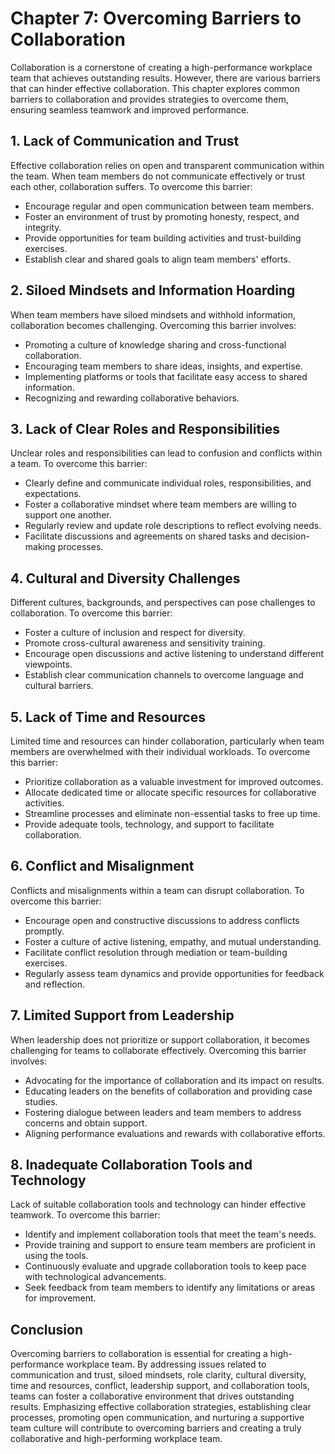 Chapter 7: Overcoming Barriers to Collaboration
===============================================

Collaboration is a cornerstone of creating a high-performance workplace team that achieves outstanding results. However, there are various barriers that can hinder effective collaboration. This chapter explores common barriers to collaboration and provides strategies to overcome them, ensuring seamless teamwork and improved performance.

**1. Lack of Communication and Trust**
--------------------------------------

Effective collaboration relies on open and transparent communication within the team. When team members do not communicate effectively or trust each other, collaboration suffers. To overcome this barrier:

* Encourage regular and open communication between team members.
* Foster an environment of trust by promoting honesty, respect, and integrity.
* Provide opportunities for team building activities and trust-building exercises.
* Establish clear and shared goals to align team members' efforts.

**2. Siloed Mindsets and Information Hoarding**
-----------------------------------------------

When team members have siloed mindsets and withhold information, collaboration becomes challenging. Overcoming this barrier involves:

* Promoting a culture of knowledge sharing and cross-functional collaboration.
* Encouraging team members to share ideas, insights, and expertise.
* Implementing platforms or tools that facilitate easy access to shared information.
* Recognizing and rewarding collaborative behaviors.

**3. Lack of Clear Roles and Responsibilities**
-----------------------------------------------

Unclear roles and responsibilities can lead to confusion and conflicts within a team. To overcome this barrier:

* Clearly define and communicate individual roles, responsibilities, and expectations.
* Foster a collaborative mindset where team members are willing to support one another.
* Regularly review and update role descriptions to reflect evolving needs.
* Facilitate discussions and agreements on shared tasks and decision-making processes.

**4. Cultural and Diversity Challenges**
----------------------------------------

Different cultures, backgrounds, and perspectives can pose challenges to collaboration. To overcome this barrier:

* Foster a culture of inclusion and respect for diversity.
* Promote cross-cultural awareness and sensitivity training.
* Encourage open discussions and active listening to understand different viewpoints.
* Establish clear communication channels to overcome language and cultural barriers.

**5. Lack of Time and Resources**
---------------------------------

Limited time and resources can hinder collaboration, particularly when team members are overwhelmed with their individual workloads. To overcome this barrier:

* Prioritize collaboration as a valuable investment for improved outcomes.
* Allocate dedicated time or allocate specific resources for collaborative activities.
* Streamline processes and eliminate non-essential tasks to free up time.
* Provide adequate tools, technology, and support to facilitate collaboration.

**6. Conflict and Misalignment**
--------------------------------

Conflicts and misalignments within a team can disrupt collaboration. To overcome this barrier:

* Encourage open and constructive discussions to address conflicts promptly.
* Foster a culture of active listening, empathy, and mutual understanding.
* Facilitate conflict resolution through mediation or team-building exercises.
* Regularly assess team dynamics and provide opportunities for feedback and reflection.

**7. Limited Support from Leadership**
--------------------------------------

When leadership does not prioritize or support collaboration, it becomes challenging for teams to collaborate effectively. Overcoming this barrier involves:

* Advocating for the importance of collaboration and its impact on results.
* Educating leaders on the benefits of collaboration and providing case studies.
* Fostering dialogue between leaders and team members to address concerns and obtain support.
* Aligning performance evaluations and rewards with collaborative efforts.

**8. Inadequate Collaboration Tools and Technology**
----------------------------------------------------

Lack of suitable collaboration tools and technology can hinder effective teamwork. To overcome this barrier:

* Identify and implement collaboration tools that meet the team's needs.
* Provide training and support to ensure team members are proficient in using the tools.
* Continuously evaluate and upgrade collaboration tools to keep pace with technological advancements.
* Seek feedback from team members to identify any limitations or areas for improvement.

Conclusion
----------

Overcoming barriers to collaboration is essential for creating a high-performance workplace team. By addressing issues related to communication and trust, siloed mindsets, role clarity, cultural diversity, time and resources, conflict, leadership support, and collaboration tools, teams can foster a collaborative environment that drives outstanding results. Emphasizing effective collaboration strategies, establishing clear processes, promoting open communication, and nurturing a supportive team culture will contribute to overcoming barriers and creating a truly collaborative and high-performing workplace team.
